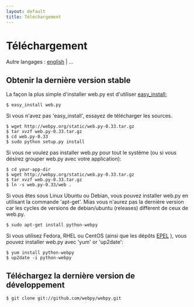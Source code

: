 ```yaml
---
layout: default
title: Téléchargement
---
```


# Téléchargement

Autre langages : [english](/download) | ...

## Obtenir la dernière version stable

La façon la plus simple d'installer web.py est d'utiliser [easy_install](http://peak.telecommunity.com/DevCenter/EasyInstall)[:](http://www.dofollownet.com/)

    $ easy_install web.py

Si vous n'avez pas 'easy_install', essayez de télécharger les sources.

    $ wget http://webpy.org/static/web.py-0.33.tar.gz
    $ tar xvzf web.py-0.33.tar.gz
    $ cd web.py-0.33
    $ sudo python setup.py install

Si vous ne voulez pas installer web.py pour tout le système (ou si vous désirez grouper web.py avec votre application):

    $ cd your-app-dir
    $ wget http://webpy.org/static/web.py-0.33.tar.gz
    $ tar xvzf web.py-0.33.tar.gz
    $ ln -s web.py-0.33/web .
   
Si vous êtes sous Linux Ubuntu ou Debian, vous pouvez installer web.py en utilisant la commande 'apt-get'. Mias vous n'aurez pas la dernière version car  les cycles de versions de debian/ubuntu (releases) diffèrent de ceux de web.py.

    $ sudo apt-get install python-webpy

Si vous utilisez Fedora, RHEL ou CentOS (ainsi que les dépôts [EPEL](https://fedoraproject.org/wiki/EPEL) ), vous pouvez installer web.py avec 'yum' or 'up2date':

    $ yum install python-webpy
    $ up2date -i python-webpy

## Téléchargez la dernière version de développement

    $ git clone git://github.com/webpy/webpy.git